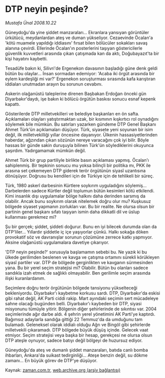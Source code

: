 # DTP neyin peşinde?

*Mustafa Ünal 2008.10.22*

<tr><td class="metin" colspan="2" style="padding-top: 20px; padding-left: 5px; padding-right: 10px;">Güneydoğu'da yine şiddet manzaraları... Ekranlara yansıyan görüntüler ürkütücü, meydanlardan ateş ve duman yükseliyor. Cezaevinde Öcalan'a 'kötü muamele yapıldığı iddiasını' fırsat bilen bölücüler sokakları savaş alanına çevirdi. Ellerinde Öcalan'ın posterlerini taşıyan göstericilerle güvenlik kuvvetleri arasında çıkan çatışmada kan da aktı, Doğubayazıt'ta bir kişi hayatını kaybetti.</td></tr><tr><td class="metin" colspan="2" style="padding-top: 20px; padding-left: 5px; padding-right: 10px;"><p>Tesadüfe bakın ki, Silivri'de Ergenekon davasının başladığı güne denk geldi bütün bu olaylar... İnsan sormadan edemiyor: 'Acaba iki örgüt arasında bir eylem kardeşliği mi var?' Ergenekon soruşturması sırasında kafa karıştıran iddiaları unutmadan arayın bu sorunun cevabını. 
<p>Askerin olağanüstü taleplerine direnen Başbakan Erdoğan önceki gün Diyarbakır'daydı, işe bakın ki bölücü örgütün baskısı sonucu esnaf kepenk kapattı. 
<p>Gösterilerde DTP milletvekilleri ve belediye başkanları en ön safta. Açıklamaları olayları yatıştırmaktan uzak, bir kısmının kışkırtıcı rol oynadığını söylemek bile mümkün. Bu satırları yazarken gündeme DTP Genel Başkanı Ahmet Türk'ün açıklamaları düşüyor. Türk, siyasete yeni soyunan bir isim değil, ilk milletvekilliği yıllar öncesine dayanıyor. Ülkenin hassasiyetlerinden haberdar, ağzından çıkan sözünün nereye varacağını çok iyi bilir. Böyle hassas bir günde sakin duruşuyla bilinen Türk'ün söylediklerini okuyunca şaşırdım. Yadırgamamak mümkün değil. 
<p>Ahmet Türk bir grup partiliyle birlikte basın açıklaması yapmış. Öcalan'ı sahiplenmiş. Bir tepkinin sonucu mu yoksa bilinçli bir politika mı, PKK ile arasına set çekemeyen DTP giderek terör örgütünün siyasî uzantısına dönüşüyor. Doğrusu bu kendileri için de Türkiye için de tehlikeli bir süreç. 
<p>Türk, 1980 askerî darbesinin Kürtlere soykırım uyguladığını söylemiş... Darbelerden sadece Kürtler değil toplumun bütün kesimleri kötü etkilendi. Kimi insanlık dışı uygulamalar bölge halkını daha derinden sarsmış da olabilir. Ancak bunu soykırım olarak nitelemek doğru olur mu? Kuşkusuz bölgede siyaset yapmanın zorlukları var. Bu bir realite. Ne olursa olsun bir partinin genel başkanı sıfatı taşıyan ismin daha dikkatli dil ve üslup kullanması gerekmez mi? 
<p>Şu bir gerçek; şiddet, şiddeti doğurur. Bunu en iyi bilecek durumda olan da DTP'liler... Yıllardır şiddetle iç içe yaşıyorlar çünkü. Halkı sokağa döken provokatif söz ve davranışlar sorunun çözümüne zerrece katkı yapmıyor. Aksine olağanüstü uygulamalara davetiye çıkarıyor. 
<p>'DTP neyin peşinde?' sorusuyla başlamamın sebebi bu. Ne yazık ki bu ülkede gerilimden beslenen ve kavga ve çatışma ortamını sürekli körükleyen siyasî partiler var. DTP de bölgede gerginlikten ve kavganın sürmesinden yana. Bu bir yerel seçim stratejisi mi? Olabilir. Bütün bu olanları sadece sandıkla izah etmek de sağlıklı olmayabilir. Ben gerilimle seçim arasında ilişki kuranlardanım. 
<p>Seçimlere doğru terör örgütünün bölgede tansiyonu yükselteceği bekleniyordu. Diyarbakır'ı kaybetme korkusu sardı. DTP, Diyarbakır'da eskisi gibi rahat değil, AK Parti ciddi rakip. Mart ayındaki seçimin sert mücadeleye sahne olacağı bugünden belli. Diyarbakır'ı kaybeden bir DTP, siyasi misyonunu tümüyle yitirir. Bölgenin diğer şehirlerinde de sıkıntısı var. 2004 seçimlerinde ağır darbe aldı. 4 şehrin yerel yönetimini AK Parti'ye kaptırdı. Bağımsız adaylarla sandığa gittiği 22 Temmuz'da da umduğunu tam bulamadı. Geleneksel olarak iddialı olduğu Ağrı ve Bingöl gibi şehirlerde milletvekili çıkaramadı. DTP bölgede büyük düşüş içinde. Gelecek vaat etmiyor. Seçim stratejisi veya başka bir hesap, gerekçesi ne olursa olsun DTP ateşle oynuyor, sadece batıyı değil bölgeyi de huzursuz ediyor. 
<p>Güneydoğu'da ateş ve dumanlı şiddet manzaraları, batıda canlı bomba ihbarları, Ankara'da suikast tedirginliği... Ateşe benzin değil, su dökme zamanı... En büyük görev de DTP'ye düşüyor. <br/></p></p></p></p></p></p></p></p></p></td></tr>

Kaynak: [zaman.com.tr](http://zaman.com.tr/yazar.do?yazino=752000), [web.archive.org (arşiv bağlantısı)](http://web.archive.org/web/20081025020115/http://www.zaman.com.tr:80/yazar.do?yazino=752000)
